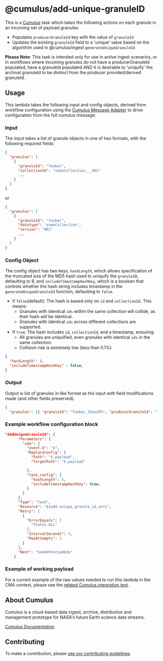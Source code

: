 # @cumulus/add-unique-granuleID

This is a [Cumulus](https://nasa.github.io/cumulus) task which takes the following actions on each granule in an incoming set of payload granules:

- Populates `producerGranuleId` key with the value of `granuleId`
- Updates the existing `granuleId` field to a 'unique' value based on the algorithim used in @cumulus/ingest `generateUniqueGranuleId`

**Please Note**: This task is intended only for use in active ingest scenarios, or in workflows where incoming granules do not have a producerGranuleId populated, have a granuleId populated AND it is desirable to 'uniquify' the archival granuleId to be distinct from the producer provided/derived granuleId.

## Usage

This lambda takes the following input and config objects, derived from workflow configuration using the [Cumulus Message Adapter](https://github.com/nasa/cumulus-message-adapter/blob/master/CONTRACT.md) to drive configuration from the full cumulus message:

### Input

The input takes a list of granule objects in one of two formats, with the following required fields:

```json
{
  "granules": [
    {
      "granuleId": "foobar",
      "collectionId": "someCollection___001"
      ...
    }
  ]
}
```

or

```json
{
  "granules": [
    {
      "granuleId": "foobar",
      "datatype": "someCollection",
      "version": "001"
      ...
    }
  ]
}
```

### Config Object

The config object has two keys, `hashLength`, which allows specification of the truncated size of the MD5 hash used to uniquify the `granuleID`, defaulting to 8, and
`includeTimestampHashKey`, which is a boolean that controls whether the hash string includes timestamp in the `generateUniqueGranuleId` function, defaulting to `false`.
- If `false`(default): The hash is based only on `id` and `collectionId`. This means:
    - Granules with identical `ids` within the same collection will collide, as their hash will be identical.
    - Granules with identical `ids` across different collections are supported.
- If `true`: The hash includes `id`, `collectionId`, and a timestamp, ensuring:
    - All granules are uniquified, even granules with identical `ids` in the same collection.
    - Collision risk is extremely low (less than 0.1%).

```json
{
  "hashLength": 8,
  "includeTimestampHashKey" : false,
}
```

### Output

Output is list of granules in like format as the input *with* field modifications made (and other fields preserved).

```JSON
{
  "granules": [{ "granuleId": "foobar_24asdfh", "producerGranuleId": "foobar", "datatype": "someCollection", "version": "001" }]}
```

### Example workflow configuration block

```json
"AddUniqueGranuleId": {
      "Parameters": {
        "cma": {
          "event.$": "$",
          "ReplaceConfig": {
            "Path": "$.payload",
            "TargetPath": "$.payload"

          },
          "task_config": {
            "hashLength": 6,
            "includeTimestampHashKey": true,
          }
        }
      },
      "Type": "Task",
      "Resource": "${add_unique_granule_id_arn}",
      "Retry": [
        {
          "ErrorEquals": [
            "States.ALL"
          ],
          "IntervalSeconds": 5,
          "MaxAttempts": 3
        }
      ],
      "Next": "SomeOtherLambda"
    }
```

### Example of working payload

For a current example of the raw values needed to run this lambda in the CMA context, please see the [related Cumulus integration test](https://github.com/nasa/cumulus/example/spec/parallel/addUniqueGranuleId/AddUniqueGranuleIdSpec.js#L35).

## About Cumulus

Cumulus is a cloud-based data ingest, archive, distribution and management prototype for NASA's future Earth science data streams.

[Cumulus Documentation](https://nasa.github.io/cumulus)

## Contributing

To make a contribution, please [see our contributing guidelines](https://github.com/nasa/cumulus/blob/master/CONTRIBUTING.md).
